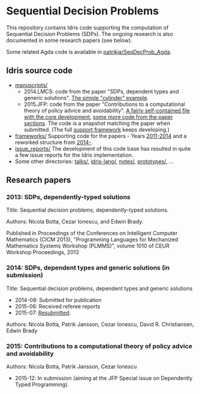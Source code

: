 # Sequential Decision Problems

This repository contains Idris code supporting the computation of
Sequential Decision Problems (SDPs). The ongoing research is also
documented in some research papers (see below).

Some related Agda code is available in
[patrikja/SeqDecProb_Agda](https://github.com/patrikja/SeqDecProb_Agda).

## Idris source code

* [manuscripts/](manuscripts/)
    * 2014.LMCS: code from the paper "SDPs, dependent types and generic solutions". [The simple "cylinder" example](manuscripts/2014.LMCS/code/DynamicProgramming/S1206_CylinderExample1.lidr).
    * 2015.JFP: code from the paper "Contributions to a computational theory of policy advice and avoidability". [A fairly self-contained file with the core development](manuscripts/2015.JFP/code/monadic.lidr), [some more code from the paper sections](manuscripts/2015.JFP/code/). The code is a snapshot matching the paper when submitted. (The full [support framework](frameworks/14-/) keeps developing.)
* [frameworks/](frameworks/)
    Supporting code for the papers - Years [2011-2014](frameworks/11-14/) and a reworked structure from [2014-](frameworks/14-/).
* [issue_reports/](issue_reports/)
    The development of this code base has resulted in quite a few issue reports for the Idris implementation.
* Some other directories: [talks/](talks/), [idris-lang/](idris-lang/), [notes/](notes/), [prototypes/](prototypes/), ...

## Research papers

### 2013: SDPs, dependently-typed solutions

Title: Sequential decision problems, dependently-typed solutions.

Authors: Nicola Botta, Cezar Ionescu, and Edwin Brady.

Published in Proceedings of the Conferences on Intelligent Computer
  Mathematics (CICM 2013), "Programming Languages for Mechanized Mathematics
  Systems Workshop (PLMMS)", volume 1010 of CEUR Workshop Proceedings, 2013

### 2014: SDPs, dependent types and generic solutions (in submission)

Title: Sequential decision problems, dependent types and generic solutions

* 2014-08: Submitted for publication
* 2015-06: Received referee reports
* 2015-07: [Resubmitted](http://www.cse.chalmers.se/~patrikj/papers/SeqDecProbDepType_LMCS_2015_preprint.pdf).

Authors: Nicola Botta, Patrik Jansson, Cezar Ionescu, David R. Christiansen, Edwin Brady

### 2015: Contributions to a computational theory of policy advice and avoidability

Authors: Nicola Botta, Patrik Jansson, Cezar Ionescu

* 2015-12: In submission (aiming at the JFP Special issue on Dependently Typed Programming).
